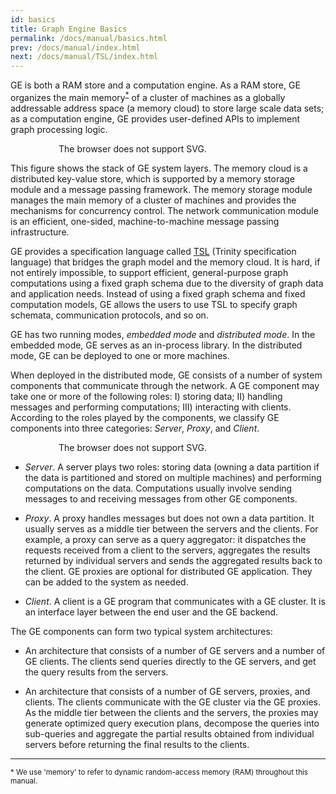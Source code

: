 ```yaml
---
id: basics
title: Graph Engine Basics
permalink: /docs/manual/basics.html
prev: /docs/manual/index.html
next: /docs/manual/TSL/index.html
---
```


GE is both a RAM store and a computation engine. As a RAM
store, GE organizes the main memory<sup><a
href="#memoryfn">*</a></sup> of a cluster of machines as a globally
addressable address space (a memory cloud) to store large scale data
sets; as a computation engine, GE provides user-defined
APIs to implement graph processing logic.

<object type="image/svg+xml" style="width:25em; display:block;
margin-left:auto;margin-right:auto;"
data="/img/svg/SystemStack.svg">The browser does not support
SVG.</object>

This figure shows the stack of GE system layers.  The
memory cloud is a distributed key-value store, which is supported by a
memory storage module and a message passing framework. The memory
storage module manages the main memory of a cluster of machines and
provides the mechanisms for concurrency control. The network communication
module is an efficient, one-sided, machine-to-machine message
passing infrastructure.

GE provides a specification language called
[TSL](/docs/manual/TSL/index.html) (Trinity specification
language) that bridges the graph model and the memory cloud.
It is hard, if not entirely impossible, to support efficient,
general-purpose graph computations using a fixed
graph schema due to the diversity of graph data and application
needs. Instead of using a fixed graph schema and fixed computation
models, GE allows the users to use TSL to specify graph
schemata, communication protocols, and so on.

GE has two running modes, _embedded mode_ and _distributed
mode_. In the embedded mode, GE serves as an in-process
library. In the distributed mode, GE can be deployed to one
or more machines.

When deployed in the distributed mode, GE consists of a
number of system components that communicate through the network. A
GE component may take one or more of the following roles: I)
storing data; II) handling messages and performing computations; III)
interacting with clients. According to the roles played by the
components, we classify GE components into three
categories: _Server_, _Proxy_, and _Client_.

<object type="image/svg+xml" style="width:25em; display:block;
margin-left:auto;margin-right:auto;"
data="/img/svg/ClusterArchitecture.svg">The browser does not support
SVG.</object>

* _Server_. A server plays two roles: storing data
  (owning a data partition if the data is partitioned and stored on multiple machines)
  and performing computations on the data. Computations usually involve
  sending messages to and receiving messages from other GE
  components.

* _Proxy_. A proxy handles messages but does not own a data
  partition. It usually serves as a middle tier between the servers and
  the clients. For example, a proxy can serve as a query aggregator: it
  dispatches the requests received from a client to the servers,
  aggregates the results returned by individual servers and sends the aggregated
  results back to the client. GE proxies are optional for distributed GE application.
  They can be added to the system as needed.

* _Client_. A client is a GE program that communicates with
  a GE cluster. It is an interface layer between
  the end user and the GE backend.

The GE components can form two typical system architectures:

* An architecture that consists of a number of GE servers
and a number of GE clients. The clients send queries directly
to the GE servers, and get the query results from the servers.

* An architecture that consists of a number of GE servers,
proxies, and clients. The clients communicate with the GE
cluster via the GE proxies. As the middle tier between the clients
and the servers, the proxies may generate optimized query execution plans,
decompose the queries into sub-queries and aggregate the partial results
obtained from individual servers before returning the final results to the clients.

<hr></hr> <sup id="memoryfn">* We use 'memory' to refer to dynamic
random-access memory (RAM) throughout this manual.
